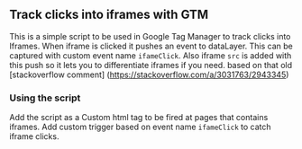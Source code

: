 ## Track clicks into iframes with GTM
This is a simple script to be used in Google Tag Manager to track clicks into Iframes.
When iframe is clicked it pushes an event to dataLayer. This can be captured with custom event name `ifameClick`. Also iframe `src` is added with this push so it lets you to differentiate iframes if you need.
based on that old [stackoverflow comment] (https://stackoverflow.com/a/3031763/2943345)

### Using the script
Add the script as a Custom html tag to be fired at pages that contains iframes.
Add custom trigger based on event name `ifameClick` to catch iframe clicks.
